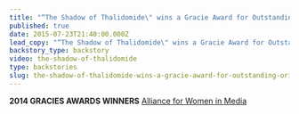 ```yaml
---
title: "“The Shadow of Thalidomide\" wins a Gracie Award for Outstanding Original Online Programming"
published: true
date: 2015-07-23T21:40:00.000Z
lead_copy: "“The Shadow of Thalidomide\" wins a Gracie Award for Outstanding Original Online Programming "
backstory_type: backstory
video: the-shadow-of-thalidomide
type: backstories
slug: the-shadow-of-thalidomide-wins-a-gracie-award-for-outstanding-original-online-programming
---
```


**2014 GRACIES AWARDS WINNERS**
[Alliance for Women in Media](http://allwomeninmedia.org/node/581)

